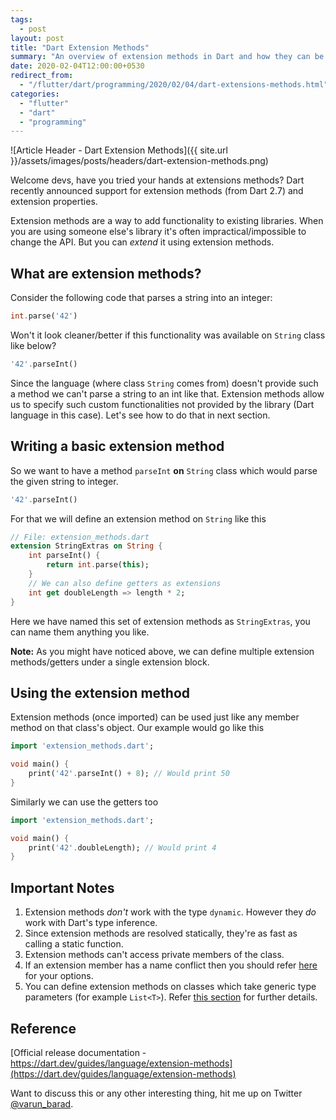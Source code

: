 ```yaml
---
tags:
  - post
layout: post
title: "Dart Extension Methods"
summary: "An overview of extension methods in Dart and how they can be useful"
date: 2020-02-04T12:00:00+0530
redirect_from:
  - "/flutter/dart/programming/2020/02/04/dart-extensions-methods.html"
categories:
  - "flutter"
  - "dart"
  - "programming"
---
```


![Article Header - Dart Extension Methods]({{ site.url }}/assets/images/posts/headers/dart-extension-methods.png)

Welcome devs, have you tried your hands at extensions methods? Dart recently announced support for extension methods (from Dart 2.7) and extension properties.

Extension methods are a way to add functionality to existing libraries. When you are using someone else's library it's often impractical/impossible to change the API. But you can _extend_ it using extension methods.

## What are extension methods?

Consider the following code that parses a string into an integer:

```dart
int.parse('42')
```

Won't it look cleaner/better if this functionality was available on `String` class like below?

```dart
'42'.parseInt()
```

Since the language (where class `String` comes from) doesn't provide such a method we can't parse a string to an int like that. Extension methods allow us to specify such custom functionalities not provided by the library (Dart language in this case). Let's see how to do that in next section.

## Writing a basic extension method

So we want to have a method `parseInt` __on__ `String` class which would parse the given string to integer.

```dart
'42'.parseInt()
```

For that we will define an extension method on `String` like this

```dart
// File: extension_methods.dart
extension StringExtras on String {
    int parseInt() {
        return int.parse(this);
    }
    // We can also define getters as extensions
    int get doubleLength => length * 2;
}
```

Here we have named this set of extension methods as `StringExtras`, you can name them anything you like.

__Note:__ As you might have noticed above, we can define multiple extension methods/getters under a single extension block.

## Using the extension method

Extension methods (once imported) can be used just like any member method on that class's object. Our example would go like this

```dart
import 'extension_methods.dart';

void main() {
    print('42'.parseInt() + 8); // Would print 50
}
```

Similarly we can use the getters too

```dart
import 'extension_methods.dart';

void main() {
    print('42'.doubleLength); // Would print 4
}
```

## Important Notes

1. Extension methods _don't_ work with the type `dynamic`. However they _do_ work with Dart's type inference.
2. Since extension methods are resolved statically, they're as fast as calling a static function.
3. Extension methods can't access private members of the class.
4. If an extension member has a name conflict then you should refer [here](https://dart.dev/guides/language/extension-methods#api-conflicts) for your options.
5. You can define extension methods on classes which take generic type parameters (for example `List<T>`). Refer [this section](https://dart.dev/guides/language/extension-methods#implementing-generic-extensions) for further details.

## Reference

[Official release documentation - https://dart.dev/guides/language/extension-methods](https://dart.dev/guides/language/extension-methods)

Want to discuss this or any other interesting thing, hit me up on Twitter [@varun_barad](https://twitter.com/varun_barad).
